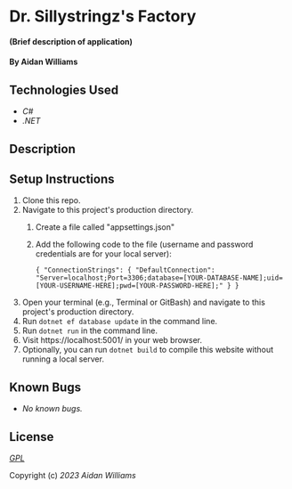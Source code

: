 # Dr. Sillystringz's Factory

#### (Brief description of application)

#### By Aidan Williams

## Technologies Used

* _C#_
* _.NET_

## Description

## Setup Instructions

1. Clone this repo.
2. Navigate to this project's production directory.
    1. Create a file called "appsettings.json"
    2. Add the following code to the file (username and password credentials are for your local server):
    
        `{
          "ConnectionStrings": {
            "DefaultConnection": "Server=localhost;Port=3306;database=[YOUR-DATABASE-NAME];uid=[YOUR-USERNAME-HERE];pwd=[YOUR-PASSWORD-HERE];"
          }
        }`
3. Open your terminal (e.g., Terminal or GitBash) and navigate to this project's production directory.
4. Run `dotnet ef database update` in the command line.
5. Run `dotnet run` in the command line.
6. Visit https://localhost:5001/ in your web browser.
7. Optionally, you can run `dotnet build` to compile this website without running a local server.

## Known Bugs

* _No known bugs._

## License

_[GPL](https://en.wikipedia.org/wiki/GNU_General_Public_License)_

Copyright (c) _2023_ _Aidan Williams_